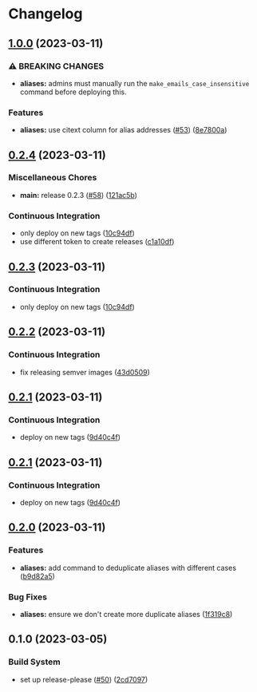 # Changelog

## [1.0.0](https://github.com/Shroud-email/shroud.email/compare/v0.2.4...v1.0.0) (2023-03-11)


### ⚠ BREAKING CHANGES

* **aliases:** admins must manually run the `make_emails_case_insensitive` command before deploying this.

### Features

* **aliases:** use citext column for alias addresses ([#53](https://github.com/Shroud-email/shroud.email/issues/53)) ([8e7800a](https://github.com/Shroud-email/shroud.email/commit/8e7800a9a77827224527a6e231f0d76695697b06))

## [0.2.4](https://github.com/Shroud-email/shroud.email/compare/v0.2.2...v0.2.4) (2023-03-11)


### Miscellaneous Chores

* **main:** release 0.2.3 ([#58](https://github.com/Shroud-email/shroud.email/issues/58)) ([121ac5b](https://github.com/Shroud-email/shroud.email/commit/121ac5be666c95762a26fff4ad3fba4f019a9dbf))


### Continuous Integration

* only deploy on new tags ([10c94df](https://github.com/Shroud-email/shroud.email/commit/10c94df28bd54f88a81015bcf43c695c81abbaae))
* use different token to create releases ([c1a10df](https://github.com/Shroud-email/shroud.email/commit/c1a10df55286257a1e50c7588b0c5caef901377e))

## [0.2.3](https://github.com/Shroud-email/shroud.email/compare/v0.2.2...v0.2.3) (2023-03-11)


### Continuous Integration

* only deploy on new tags ([10c94df](https://github.com/Shroud-email/shroud.email/commit/10c94df28bd54f88a81015bcf43c695c81abbaae))

## [0.2.2](https://github.com/Shroud-email/shroud.email/compare/v0.2.1...v0.2.2) (2023-03-11)


### Continuous Integration

* fix releasing semver images ([43d0509](https://github.com/Shroud-email/shroud.email/commit/43d0509c7274a37fdebe500217a1e7182c9ab84e))

## [0.2.1](https://github.com/Shroud-email/shroud.email/compare/v0.2.0...v0.2.1) (2023-03-11)


### Continuous Integration

* deploy on new tags ([9d40c4f](https://github.com/Shroud-email/shroud.email/commit/9d40c4f8f670b57a0518782803ce9af660d8af1b))

## [0.2.1](https://github.com/Shroud-email/shroud.email/compare/v0.2.0...v0.2.1) (2023-03-11)


### Continuous Integration

* deploy on new tags ([9d40c4f](https://github.com/Shroud-email/shroud.email/commit/9d40c4f8f670b57a0518782803ce9af660d8af1b))

## [0.2.0](https://github.com/Shroud-email/shroud.email/compare/v0.1.0...v0.2.0) (2023-03-11)


### Features

* **aliases:** add command to deduplicate aliases with different cases ([b9d82a5](https://github.com/Shroud-email/shroud.email/commit/b9d82a5b2e0cf5ec28c9215f7210ca637ab188d0))


### Bug Fixes

* **aliases:** ensure we don't create more duplicate aliases ([1f319c8](https://github.com/Shroud-email/shroud.email/commit/1f319c80029ebd8be9ae0437335b23646e3c234a))

## 0.1.0 (2023-03-05)


### Build System

* set up release-please ([#50](https://github.com/Shroud-email/shroud.email/issues/50)) ([2cd7097](https://github.com/Shroud-email/shroud.email/commit/2cd7097b58389549f9bcd0a583a44e4a49a63b96))

